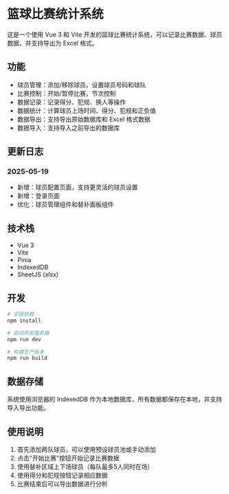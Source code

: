 # 篮球比赛统计系统
这是一个使用 Vue 3 和 Vite 开发的篮球比赛统计系统，可以记录比赛数据、球员数据，并支持导出为 Excel 格式。

## 功能

- 球员管理：添加/移除球员，设置球员号码和球队
- 比赛控制：开始/暂停比赛，节次控制
- 数据记录：记录得分、犯规、换人等操作
- 数据统计：计算球员上场时间、得分、犯规和正负值
- 数据导出：支持导出原始数据库和 Excel 格式数据
- 数据导入：支持导入之前导出的数据库

## 更新日志

### 2025-05-19
- 新增：球员配置页面，支持更灵活的球员设置
- 新增：登录页面
- 优化：球员管理组件和替补面板组件

## 技术栈

- Vue 3
- Vite
- Pinia
- IndexedDB
- SheetJS (xlsx)

## 开发

```bash
# 安装依赖
npm install

# 启动开发服务器
npm run dev

# 构建生产版本
npm run build
```

## 数据存储

系统使用浏览器的 IndexedDB 作为本地数据库，所有数据都保存在本地，并支持导入导出功能。

## 使用说明
1. 首先添加两队球员，可以使用预设球员池或手动添加
2. 点击"开始比赛"按钮开始记录比赛数据
3. 使用替补区域上下场球员（每队最多5人同时在场）
4. 使用得分和犯规按钮记录相应数据
5. 比赛结束后可以导出数据进行分析

